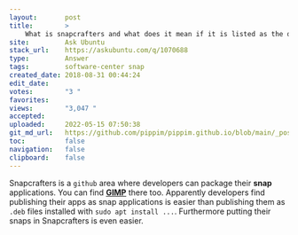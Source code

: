 ```yaml
---
layout:       post
title:        >
    What is snapcrafters and what does it mean if it is listed as the developer of some apps on Ubuntu Software?
site:         Ask Ubuntu
stack_url:    https://askubuntu.com/q/1070688
type:         Answer
tags:         software-center snap
created_date: 2018-08-31 00:44:24
edit_date:    
votes:        "3 "
favorites:    
views:        "3,047 "
accepted:     
uploaded:     2022-05-15 07:50:38
git_md_url:   https://github.com/pippim/pippim.github.io/blob/main/_posts/2018/2018-08-31-What-is-snapcrafters-and-what-does-it-mean-if-it-is-listed-as-the-developer-of-some-apps-on-Ubuntu-Software_.md
toc:          false
navigation:   false
clipboard:    false
---
```


Snapcrafters is a `github` area where developers can package their **snap** applications. You can find [**GIMP**][1] there too. Apparently developers find publishing their apps as snap applications is easier than publishing them as `.deb` files installed with `sudo apt install ...`. Furthermore putting their snaps in Snapcrafters is even easier.


  [1]: https://github.com/snapcrafters/gimp/blob/master/README.md
